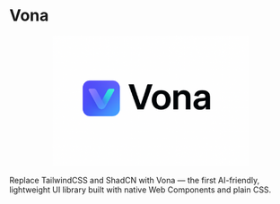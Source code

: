 # Vona

<p align="center"> <img src="/img/vona.png" alt="Replace TailwindCSS and ShadCN with Vona — the first AI-friendly, lightweight UI library built with native Web Components and plain CSS." width="350"/></p>

Replace TailwindCSS and ShadCN with Vona — the first AI-friendly, lightweight UI library built with native Web Components and plain CSS.

